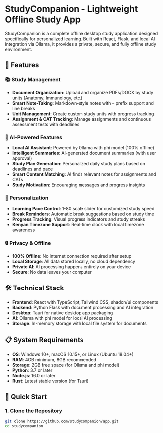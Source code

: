 # StudyCompanion - Lightweight Offline Study App

StudyCompanion is a complete offline desktop study application designed specifically for personalized learning. Built with React, Flask, and local AI integration via Ollama, it provides a private, secure, and fully offline study environment.

## 🌟 Features

### 📚 Study Management
- **Document Organization**: Upload and organize PDFs/DOCX by study units (Anatomy, Immunology, etc.)
- **Smart Note-Taking**: Markdown-style notes with `~` prefix support and line breaks
- **Unit Management**: Create custom study units with progress tracking
- **Assignment & CAT Tracking**: Manage assignments and continuous assessment tests with deadlines

### 🤖 AI-Powered Features
- **Local AI Assistant**: Powered by Ollama with phi model (100% offline)
- **Intelligent Summaries**: AI-generated document summaries (with user approval)
- **Study Plan Generation**: Personalized daily study plans based on deadlines and pace
- **Smart Content Matching**: AI finds relevant notes for assignments and CATs
- **Study Motivation**: Encouraging messages and progress insights

### 🎯 Personalization
- **Learning Pace Control**: 1-80 scale slider for customized study speed
- **Break Reminders**: Automatic break suggestions based on study time
- **Progress Tracking**: Visual progress indicators and study streaks
- **Kenyan Timezone Support**: Real-time clock with local timezone awareness

### 🔒 Privacy & Offline
- **100% Offline**: No internet connection required after setup
- **Local Storage**: All data stored locally, no cloud dependency
- **Private AI**: AI processing happens entirely on your device
- **Secure**: No data leaves your computer

## 🛠️ Technical Stack

- **Frontend**: React with TypeScript, Tailwind CSS, shadcn/ui components
- **Backend**: Python Flask with document processing and AI integration
- **Desktop**: Tauri for native desktop app packaging
- **AI**: Ollama with phi model for local AI processing
- **Storage**: In-memory storage with local file system for documents

## 📋 System Requirements

- **OS**: Windows 10+, macOS 10.15+, or Linux (Ubuntu 18.04+)
- **RAM**: 4GB minimum, 8GB recommended
- **Storage**: 2GB free space (for Ollama and phi model)
- **Python**: 3.7 or later
- **Node.js**: 16.0 or later
- **Rust**: Latest stable version (for Tauri)

## 🚀 Quick Start

### 1. Clone the Repository
```bash
git clone https://github.com/studycompanion/app.git
cd studycompanion
